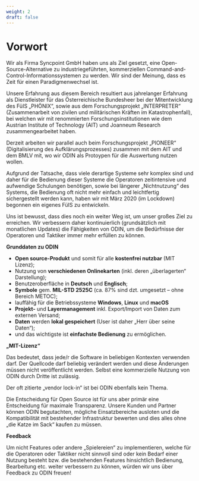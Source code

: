 ```yaml
---
weight: 2
draft: false
---
```


# Vorwort

Wir als Firma Syncpoint <r>GmbH</r> haben uns als Ziel gesetzt, eine Open-Source-Alternative zu industriegeführten, kommerziellen Command-and-Control-Informationssystemen zu werden. Wir sind der Meinung, dass es Zeit für einen Paradigmenwechsel ist.

Unsere Erfahrung aus diesem Bereich resultiert aus jahrelanger Erfahrung als Dienstleister für das Österreichische Bundesheer bei der Mitentwicklung des FüIS „PHÖNIX“, sowie aus dem Forschungsprojekt „INTERPRETER“ (Zusammenarbeit von zivilen und militärischen Kräften im Katastrophenfall), bei welchen wir mit renommierten Forschungsinstitutionen wie dem Austrian Institute of Technology (AIT) und Joanneum Research zusammengearbeitet haben.

Derzeit arbeiten wir parallel auch beim Forschungsprojekt „PIONEER“ (Digitalisierung des Aufklärungsprozesses) zusammen mit dem AIT und dem BMLV mit, wo wir ODIN als Protoypen für die Auswertung nutzen wollen.

Aufgrund der Tatsache, dass viele derartige Systeme sehr komplex sind und daher für die Bedienung dieser Systeme die Operatoren zeitintensive und aufwendige Schulungen benötigen, sowie bei längerer „Nichtnutzung“ des Systems, die Bedienung oft nicht mehr einfach und leichtfertig sichergestellt werden kann, haben wir mit März 2020 (im Lockdown) begonnen ein eigenes FüIS zu entwickeln.

Uns ist bewusst, dass dies noch ein weiter Weg ist, um unser großes Ziel zu erreichen. Wir verbessern daher kontinuierlich (grundsätzlich mit monatlichen Updates) die Fähigkeiten von ODIN, um die Bedürfnisse der Operatoren und Taktiker immer mehr erfüllen zu können.



**Grunddaten zu ODIN**

-   **Open source-Produkt** und somit für alle **kostenfrei nutzbar** (MIT Lizenz);
-   Nutzung von **verschiedenen Onlinekarten** (inkl. deren „überlagerten“ Darstellung);
-   Benutzeroberfläche in **Deutsch** und **Englisch**;
-   **Symbole** gem. **MIL-STD 2525C** (ca. 87% sind dzt. umgesetzt – ohne Bereich METOC);
-   lauffähig für die Betriebssysteme **Windows**, **Linux** und **macOS**
-   **Projekt-** und **Layermanagement** inkl. Export/Import von Daten zum externen Versand;
-   **Daten** werden **lokal gespeichert** (User ist daher „Herr über seine Daten“);
-   und das wichtigste ist **einfachste Bedienung** zu ermöglichen.



**„MIT-Lizenz“**

Das bedeutet, dass jede/r die Software in beliebigen Kontexten verwenden darf. Der Quellcode darf beliebig verändert werden und diese Änderungen müssen nicht veröffentlicht werden. Selbst eine kommerzielle Nutzung von ODIN durch Dritte ist zulässig.

Der oft zitierte „vendor lock-in“ ist bei ODIN ebenfalls kein Thema.

Die Entscheidung für Open Source ist für uns aber primär eine Entscheidung für maximale Transparenz. Unsere Kunden und Partner können ODIN begutachten, mögliche Einsatzbereiche ausloten und die Kompatibilität mit bestehender Infrastruktur bewerten und dies alles ohne „die Katze im Sack“ kaufen zu müssen.

**Feedback**

Um nicht Features oder andere „Spielereien“ zu implementieren, welche für die Operatoren oder Taktiker nicht sinnvoll sind oder kein Bedarf einer Nutzung besteht bzw. die bestehenden Features hinsichtlich Bedienung, Bearbeitung etc. weiter verbessern zu können, würden wir uns über Feedback zu ODIN freuen!


